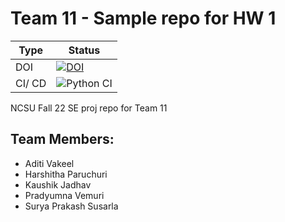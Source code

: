 # Team 11 - Sample repo for HW 1


| Type | Status |
| ---------- | -------------------- |
| DOI | [![DOI](https://zenodo.org/badge/527815538.svg)](https://zenodo.org/badge/latestdoi/527815538) |
| CI/ CD | ![Python CI](https://github.com/Surya-06/SE-Proj22-Team11/actions/workflows/build-test.yaml/badge.svg) |

NCSU Fall 22 SE proj repo for Team 11

## Team Members:
- Aditi Vakeel
- Harshitha Paruchuri
- Kaushik Jadhav
- Pradyumna Vemuri
- Surya Prakash Susarla
